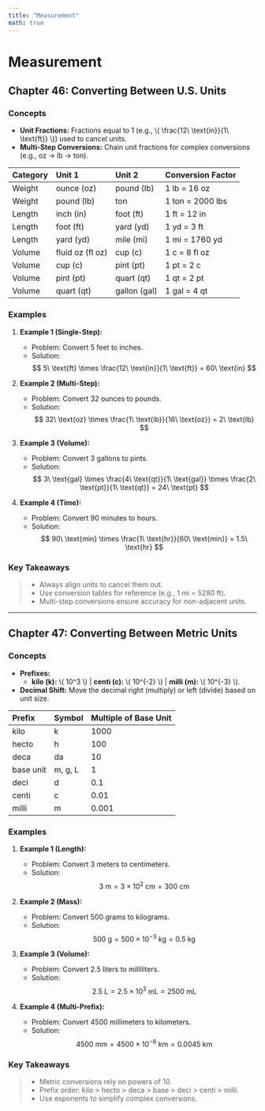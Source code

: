 ```yaml
---
title: "Measurement"
math: true
---
```


# **Measurement**

## Chapter 46: Converting Between U.S. Units

### Concepts

-   **Unit Fractions:** Fractions equal to 1 (e.g., \\(  \frac{12\ \text{in}}{1\ \text{ft}}  \\)) used to cancel units.
-   **Multi-Step Conversions:** Chain unit fractions for complex conversions (e.g., oz → lb → ton).

| Category | Unit 1           | Unit 2       | Conversion Factor |
| :------- | :--------------- | :----------- | :---------------- |
| Weight   | ounce (oz)       | pound (lb)   | 1 lb \= 16 oz     |
| Weight   | pound (lb)       | ton          | 1 ton \= 2000 lbs |
| Length   | inch (in)        | foot (ft)    | 1 ft \= 12 in     |
| Length   | foot (ft)        | yard (yd)    | 1 yd \= 3 ft      |
| Length   | yard (yd)        | mile (mi)    | 1 mi \= 1760 yd   |
| Volume   | fluid oz (fl oz) | cup (c)      | 1 c \= 8 fl oz    |
| Volume   | cup (c)          | pint (pt)    | 1 pt \= 2 c       |
| Volume   | pint (pt)        | quart (qt)   | 1 qt \= 2 pt      |
| Volume   | quart (qt)       | gallon (gal) | 1 gal \= 4 qt     |

### Examples

1. **Example 1 (Single-Step):**

    - Problem: Convert 5 feet to inches.
    - Solution:  
      $$ 5\ \text{ft} \times \frac{12\ \text{in}}{1\ \text{ft}} = 60\ \text{in} $$

2. **Example 2 (Multi-Step):**

    - Problem: Convert 32 ounces to pounds.
    - Solution:  
      $$ 32\ \text{oz} \times \frac{1\ \text{lb}}{16\ \text{oz}} = 2\ \text{lb} $$

3. **Example 3 (Volume):**

    - Problem: Convert 3 gallons to pints.
    - Solution:  
      $$ 3\ \text{gal} \times \frac{4\ \text{qt}}{1\ \text{gal}} \times \frac{2\ \text{pt}}{1\ \text{qt}} = 24\ \text{pt} $$

4. **Example 4 (Time):**
    - Problem: Convert 90 minutes to hours.
    - Solution:  
      $$ 90\ \text{min} \times \frac{1\ \text{hr}}{60\ \text{min}} = 1.5\ \text{hr} $$

### Key Takeaways

> -   Always align units to cancel them out.
> -   Use conversion tables for reference (e.g., 1 mi = 5280 ft).
> -   Multi-step conversions ensure accuracy for non-adjacent units.

---

## Chapter 47: Converting Between Metric Units

### Concepts

-   **Prefixes:**
    -   **kilo (k):** \\(  10^3  \\) | **centi (c):** \\(  10^{-2}  \\) | **milli (m):** \\(  10^{-3}  \\).
-   **Decimal Shift:** Move the decimal right (multiply) or left (divide) based on unit size.

| Prefix    | Symbol  | Multiple of Base Unit |
| :-------- | :------ | :-------------------- |
| kilo      | k       | 1000                  |
| hecto     | h       | 100                   |
| deca      | da      | 10                    |
| base unit | m, g, L | 1                     |
| deci      | d       | 0.1                   |
| centi     | c       | 0.01                  |
| milli     | m       | 0.001                 |

### Examples

1. **Example 1 (Length):**

    - Problem: Convert 3 meters to centimeters.
    - Solution:  
      $$ 3\ \text{m} = 3 \times 10^2\ \text{cm} = 300\ \text{cm} $$

2. **Example 2 (Mass):**

    - Problem: Convert 500 grams to kilograms.
    - Solution:  
      $$ 500\ \text{g} = 500 \times 10^{-3}\ \text{kg} = 0.5\ \text{kg} $$

3. **Example 3 (Volume):**

    - Problem: Convert 2.5 liters to milliliters.
    - Solution:  
      $$ 2.5\ \text{L} = 2.5 \times 10^3\ \text{mL} = 2500\ \text{mL} $$

4. **Example 4 (Multi-Prefix):**
    - Problem: Convert 4500 millimeters to kilometers.
    - Solution:  
      $$ 4500\ \text{mm} = 4500 \times 10^{-6}\ \text{km} = 0.0045\ \text{km} $$

### Key Takeaways

> -   Metric conversions rely on powers of 10.
> -   Prefix order: kilo > hecto > deca > base > deci > centi > milli.
> -   Use exponents to simplify complex conversions.
